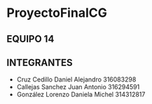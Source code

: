 # ProyectoFinalCG

## EQUIPO 14
## INTEGRANTES
- Cruz Cedillo Daniel Alejandro 316083298 
- Callejas Sanchez Juan Antonio 316294591 
- González Lorenzo Daniela Michel 314312817

